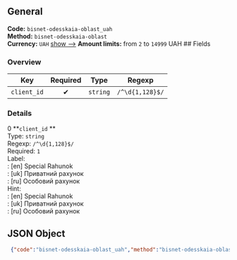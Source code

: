 ## General 
**Code:** `bisnet-odesskaia-oblast_uah`  
**Method:** `bisnet-odesskaia-oblast`  
**Currency:** `UAH` [show -->]() 
**Amount limits:** from `2`  to `14999`  UAH ## Fields 
### Overview 
|Key|Required|Type|Regexp| 
|:---:|:---:|:---:|:---:| 
|`client_id` |✔ |`string` |`/^\d{1,128}$/` | 
 
### Details 
0 **`client_id` **  
Type: `string`  
Regexp: `/^\d{1,128}$/`  
Required: `1`  
Label:  
: [en] Special Rahunok  
: [uk] Приватний рахунок  
: [ru] Особовий рахунок  
Hint:  
: [en] Special Rahunok  
: [uk] Приватний рахунок  
: [ru] Особовий рахунок  
## JSON Object 
```json
 {"code":"bisnet-odesskaia-oblast_uah","method":"bisnet-odesskaia-oblast","currency":"UAH","fields":[{"key":"client_id","type":"string","label":{"en":"Special Rahunok","uk":"\u041f\u0440\u0438\u0432\u0430\u0442\u043d\u0438\u0439 \u0440\u0430\u0445\u0443\u043d\u043e\u043a","ru":"\u041e\u0441\u043e\u0431\u043e\u0432\u0438\u0439 \u0440\u0430\u0445\u0443\u043d\u043e\u043a"},"regexp":"\/^\\d{1,128}$\/","required":true,"position":1,"hint":{"en":"Special Rahunok","uk":"\u041f\u0440\u0438\u0432\u0430\u0442\u043d\u0438\u0439 \u0440\u0430\u0445\u0443\u043d\u043e\u043a","ru":"\u041e\u0441\u043e\u0431\u043e\u0432\u0438\u0439 \u0440\u0430\u0445\u0443\u043d\u043e\u043a"},"example":"100288"}],"amount_min":2,"amount_max":14999}```  
